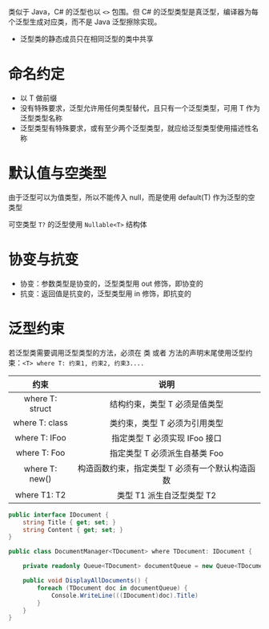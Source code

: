 类似于 Java，C# 的泛型也以 `<>` 包围。但 C# 的泛型类型是真泛型，编译器为每个泛型生成对应类，而不是 Java 泛型擦除实现。
- 泛型类的静态成员只在相同泛型的类中共享
# 命名约定

- 以 T 做前缀
- 没有特殊要求，泛型允许用任何类型替代，且只有一个泛型类型，可用 T 作为泛型类型名称
- 泛型类型有特殊要求，或有至少两个泛型类型，就应给泛型类型使用描述性名称
# 默认值与空类型

由于泛型可以为值类型，所以不能传入 null，而是使用 default(T) 作为泛型的空类型

可空类型 `T?` 的泛型使用 `Nullable<T>` 结构体
# 协变与抗变

- 协变：参数类型是协变的，泛型类型用 out 修饰，即协变的
- 抗变：返回值是抗变的，泛型类型用  in 修饰，即抗变的
# 泛型约束

若泛型类需要调用泛型类型的方法，必须在 类 或者 方法的声明末尾使用泛型约束：`<T> where T: 约束1, 约束2, 约束3....`

| 约束              | 说明                        |
|:---------------:|:-------------------------:|
| where T: struct | 结构约束，类型 T 必须是值类型          |
| where T: class  | 类约束，类型 T 必须为引用类型          |
| where T: IFoo   | 指定类型 T 必须实现 IFoo 接口       |
| where T: Foo    | 指定类型 T 必须派生自基类 Foo        |
| where T: new()  | 构造函数约束，指定类型 T 必须有一个默认构造函数 |
| where T1: T2    | 类型 T1 派生自泛型类型 T2          |

```csharp
public interface IDocument {
    string Title { get; set; }
    string Content { get; set; }
}

public class DocumentManager<TDocument> where TDocument: IDocument {

    private readonly Queue<TDocument> documentQueue = new Queue<TDocument> 

    public void DisplayAllDocuments() {
        foreach (TDocument doc in documentQueue) {
            Console.WriteLine(((IDocument)doc).Title)
        }
    }
}
```
